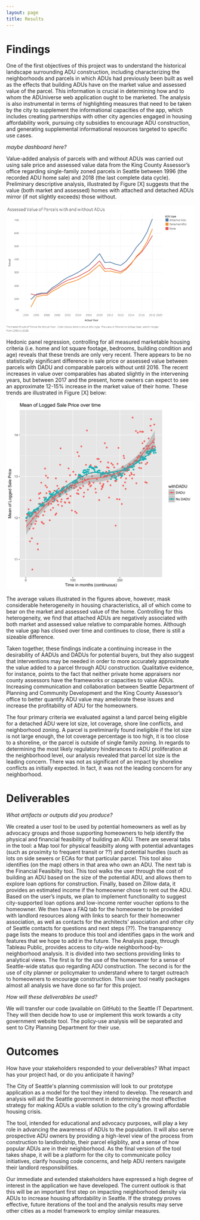 ```yaml
---
layout: page
title: Results
---
```


# Findings

One of the first objectives of this project was to understand the historical landscape surrounding ADU construction, including characterizing the neighborhoods and parcels in which ADUs had previously been built as well as the effects that building ADUs have on the market value and assessed value of the parcel.  This information is crucial in determining how and to whom the ADUniverse web application ought to be marketed.  The analysis is also instrumental in terms of highlighting measures that need to be taken by the city to supplement the informational capacities of the app, which includes creating partnerships with other city agencies engaged in housing affordability work, pursuing city subsidies to encourage ADU construction, and generating supplemental informational resources targeted to specific use cases.

_maybe dashboard here?_

Value-added analysis of parcels with and without ADUs was carried out using sale price and assessed value data from the King County Assessor’s office regarding single-family zoned parcels in Seattle between 1996 (the recorded ADU home sale) and 2018 (the last complete data cycle).  Preliminary descriptive analysis, illustrated by Figure [X] suggests that the value (both market and assessed) homes with attached and detached ADUs mirror (if not slightly exceeds) those  without.

![](av_chg_time.png)

Hedonic panel regression, controlling for all measured marketable housing criteria (i.e. home and lot square footage, bedrooms, building condition and age) reveals that these trends are only very recent.  There appears to be no statistically significant difference in sale price or assessed value between parcels with DADU and comparable parcels without until 2016.  The recent increases in value over comparables has abated slightly in the intervening years, but between 2017 and the present, home owners can expect to see an approximate 12-15% increase in the market value of their home.  These trends are illustrated in Figure [X] below:

![](chg_sp_time.png)

The average values illustrated in the figures above, however, mask considerable heterogeneity in housing characteristics, all of which come to bear on the market and assessed value of the home.  Controlling for this heterogeneity, we find that attached ADUs are negatively associated with both market and assessed value relative to comparable homes.  Although the value gap has closed over time and continues to close, there is still a sizeable difference.   

Taken together, these findings indicate a continuing increase in the desirability of AADUs and DADUs for potential buyers, but they also suggest that interventions may be needed in order to more accurately approximate the value added to a parcel through ADU construction.  Qualitative evidence, for instance, points to the fact that neither private home appraisers nor county assessors have the frameworks or capacities to value ADUs.  Increasing communication and collaboration between Seattle Department of Planning and Community Development and the King County Assessor’s office to better quantify ADU value may ameliorate these issues and increase the profitability of ADU for the homeowners.

The four primary criteria we evaluated against a land parcel being eligible for a detached ADU were lot size, lot coverage, shore line conflicts, and neighborhood zoning. A parcel is preliminarily found ineligible if the lot size is not large enough, the lot coverage percentage is too high, it is too close to a shoreline, or the parcel is outside of single family zoning.
In regards to determining the most likely regulatory hinderances to ADU proliferation at the neighborhood level, our analysis revealed that parcel lot size is the leading concern. There was not as significant of an impact by shoreline conflicts as initially expected. In fact, it was not the leading concern for any neighborhood. 

# Deliverables

_What artifacts or outputs did you produce?_

We created a user tool to be used by potential homeowners as well as by advocacy groups and those supporting homeowners to help identify the physical and financial feasibility of building an ADU. There are several tabs in the tool: a Map tool for physical feasibilty along with potential advantages (such as proximity to frequent transit or ??) and potential hurdles (such as lots on side sewers or ECAs for that particular parcel. This tool also identifies (on the map) others in that area who own an ADU. The next tab is the Financial Feasibilty tool. This tool walks the user through the cost of building an ADU based on the size of the potential ADU, and allows them to explore loan options for construction. Finally, based on Zillow data, it provides an estimated income if the homeowner chose to rent out the ADU. Based on the user’s inputs, we plan to implement functionality to suggest city-supported loan options and low-income renter voucher options to the homeowner. We then have a FAQ tab for the homeowner to be provided with landlord resources along with links to search for their homeowner association, as well as contacts for the architects’ association and other city of Seattle contacts for questions and next steps (??). The transparency page lists the means to produce this tool and identifies gaps in the work and features that we hope to add in the future. The Analysis page, through Tableau Public, provides access to city-wide neighborhood-by-neighborhood analysis. It is divided into two sections providing links to analytical views. The first is for the use of the homeowner for a sense of Seattle-wide status quo regarding ADU construction. The second is for the use of city planner or policymaker to understand where to target outreach to homeowners to encourage construction. This user tool neatly packages almost all analysis we have done so far for this project.

_How will these deliverables be used?_

We will transfer our code (available on GitHub) to the Seattle IT Department. They will then decide how to use or implement this work towards a city government website tool. The policy-use analysis will be separated and sent to City Planning Department for their use. 


# Outcomes

How have your stakeholders responded to your deliverables? 
What impact has your project had, or do you anticipate it having? 

The City of Seattle's planning commission will look to our prototype application as a model for the tool they intend to develop. The research and analysis will aid the Seattle government in determining the most effective strategy for making ADUs a viable solution to the city's growing affordable housing crisis. 

The tool, intended for educational and advocacy purposes, will play a key role in advancing the awareness of ADUs to the population. It will also serve prospective ADU owners by providing a high-level view of the process from construction to landlordship, their parcel eligiblity, and a sense of how popular ADUs are in their neighborhood. As the final version of the tool takes shape, it will be a platform for the city to communicate policy initiatives, clarify housing code concerns, and help ADU renters navigate their landlord responsibilities.

Our immediate and extended stakeholders have expressed a high degree of interest in the application we have developed. The current outlook is that this will be an important first step on impacting neighborhood density via ADUs to increase housing affordability in Seattle. If the strategy proves effective, future iterations of the tool and the analysis results may serve other cities as a model framework to employ similar measures.
